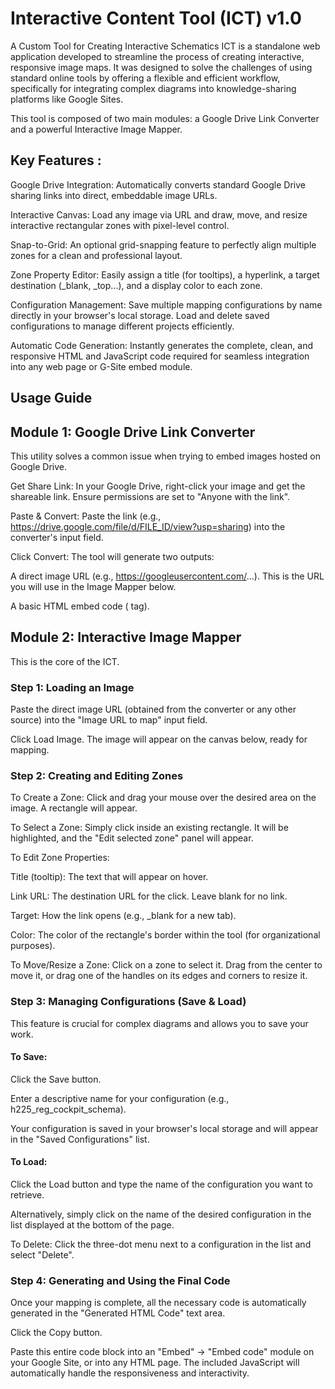 # Interactive Content Tool (ICT) v1.0

A Custom Tool for Creating Interactive Schematics
ICT is a standalone web application developed to streamline the process of creating interactive, responsive image maps. It was designed to solve the challenges of using standard online tools by offering a flexible and efficient workflow, specifically for integrating complex diagrams into knowledge-sharing platforms like Google Sites.

This tool is composed of two main modules: a Google Drive Link Converter and a powerful Interactive Image Mapper.

## Key Features :
Google Drive Integration: Automatically converts standard Google Drive sharing links into direct, embeddable image URLs.

Interactive Canvas: Load any image via URL and draw, move, and resize interactive rectangular zones with pixel-level control.

Snap-to-Grid: An optional grid-snapping feature to perfectly align multiple zones for a clean and professional layout.

Zone Property Editor: Easily assign a title (for tooltips), a hyperlink, a target destination (_blank, _top...), and a display color to each zone.

Configuration Management: Save multiple mapping configurations by name directly in your browser's local storage. Load and delete saved configurations to manage different projects efficiently.

Automatic Code Generation: Instantly generates the complete, clean, and responsive HTML <map> and JavaScript code required for seamless integration into any web page or G-Site embed module.

## Usage Guide
## Module 1: Google Drive Link Converter
This utility solves a common issue when trying to embed images hosted on Google Drive.

Get Share Link: In your Google Drive, right-click your image and get the shareable link. Ensure permissions are set to "Anyone with the link".

Paste & Convert: Paste the link (e.g., https://drive.google.com/file/d/FILE_ID/view?usp=sharing) into the converter's input field.

Click Convert: The tool will generate two outputs:

A direct image URL (e.g., https://googleusercontent.com/...). This is the URL you will use in the Image Mapper below.

A basic HTML embed code (<img> tag).

## Module 2: Interactive Image Mapper
This is the core of the ICT.

### Step 1: Loading an Image
Paste the direct image URL (obtained from the converter or any other source) into the "Image URL to map" input field.

Click Load Image. The image will appear on the canvas below, ready for mapping.

### Step 2: Creating and Editing Zones
To Create a Zone: Click and drag your mouse over the desired area on the image. A rectangle will appear.

To Select a Zone: Simply click inside an existing rectangle. It will be highlighted, and the "Edit selected zone" panel will appear.

To Edit Zone Properties:

Title (tooltip): The text that will appear on hover.

Link URL: The destination URL for the click. Leave blank for no link.

Target: How the link opens (e.g., _blank for a new tab).

Color: The color of the rectangle's border within the tool (for organizational purposes).

To Move/Resize a Zone: Click on a zone to select it. Drag from the center to move it, or drag one of the handles on its edges and corners to resize it.

### Step 3: Managing Configurations (Save & Load)
This feature is crucial for complex diagrams and allows you to save your work.

#### To Save:

Click the Save button.

Enter a descriptive name for your configuration (e.g., h225_reg_cockpit_schema).

Your configuration is saved in your browser's local storage and will appear in the "Saved Configurations" list.

#### To Load:

Click the Load button and type the name of the configuration you want to retrieve.

Alternatively, simply click on the name of the desired configuration in the list displayed at the bottom of the page.

To Delete: Click the three-dot menu next to a configuration in the list and select "Delete".

### Step 4: Generating and Using the Final Code
Once your mapping is complete, all the necessary code is automatically generated in the "Generated HTML Code" text area.

Click the Copy button.

Paste this entire code block into an "Embed" -> "Embed code" module on your Google Site, or into any HTML page. 
The included JavaScript will automatically handle the responsiveness and interactivity.
